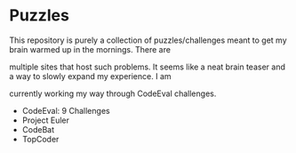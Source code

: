 Puzzles
=======

This repository is purely a collection of puzzles/challenges meant to get my brain warmed up in the mornings. There are 

multiple sites that host such problems. It seems like a neat brain teaser and a way to slowly expand my experience. I am 

currently working my way through CodeEval challenges.

* CodeEval: 9 Challenges
* Project Euler
* CodeBat
* TopCoder
